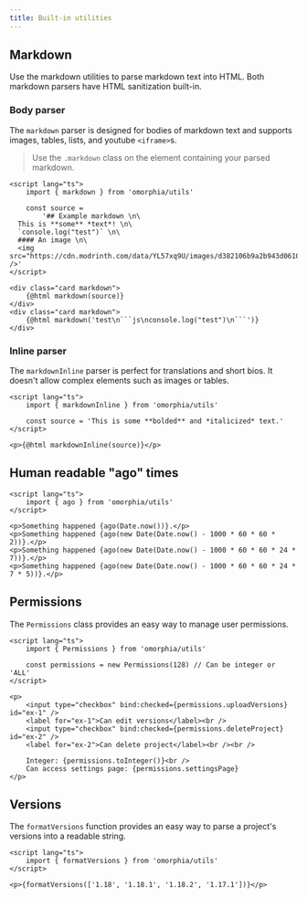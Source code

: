 ```yaml
---
title: Built-in utilities
---
```


## Markdown

Use the markdown utilities to parse markdown text into HTML. Both markdown parsers have HTML sanitization built-in.

### Body parser

The `markdown` parser is designed for bodies of markdown text and supports images, tables, lists, and youtube `<iframe>`s.

> Use the `.markdown` class on the element containing your parsed markdown.

````svelte example
<script lang="ts">
	import { markdown } from 'omorphia/utils'

	const source =
		'## Example markdown \n\
  This is **some** *text*! \n\
  `console.log("test")` \n\
  #### An image \n\
  <img src="https://cdn.modrinth.com/data/YL57xq9U/images/d382106b9a2b943d06107c31c139c77849f1a0e8.png" />'
</script>

<div class="card markdown">
	{@html markdown(source)}
</div>
<div class="card markdown">
	{@html markdown('test\n```js\nconsole.log("test")\n```')}
</div>
````

### Inline parser

The `markdownInline` parser is perfect for translations and short bios. It doesn't allow complex elements such as images or tables.

```svelte example raised
<script lang="ts">
	import { markdownInline } from 'omorphia/utils'

	const source = 'This is some **bolded** and *italicized* text.'
</script>

<p>{@html markdownInline(source)}</p>
```

## Human readable "ago" times

```svelte example raised
<script lang="ts">
	import { ago } from 'omorphia/utils'
</script>

<p>Something happened {ago(Date.now())}.</p>
<p>Something happened {ago(new Date(Date.now() - 1000 * 60 * 60 * 2))}.</p>
<p>Something happened {ago(new Date(Date.now() - 1000 * 60 * 60 * 24 * 7))}.</p>
<p>Something happened {ago(new Date(Date.now() - 1000 * 60 * 60 * 24 * 7 * 5))}.</p>
```

## Permissions

The `Permissions` class provides an easy way to manage user permissions.

```svelte example raised
<script lang="ts">
	import { Permissions } from 'omorphia/utils'

	const permissions = new Permissions(128) // Can be integer or 'ALL'
</script>

<p>
	<input type="checkbox" bind:checked={permissions.uploadVersions} id="ex-1" />
	<label for="ex-1">Can edit versions</label><br />
	<input type="checkbox" bind:checked={permissions.deleteProject} id="ex-2" />
	<label for="ex-2">Can delete project</label><br /><br />

	Integer: {permissions.toInteger()}<br />
	Can access settings page: {permissions.settingsPage}
</p>
```

## Versions

The `formatVersions` function provides an easy way to parse a project's versions into a readable string.

```svelte example raised
<script lang="ts">
	import { formatVersions } from 'omorphia/utils'
</script>

<p>{formatVersions(['1.18', '1.18.1', '1.18.2', '1.17.1'])}</p>
```
